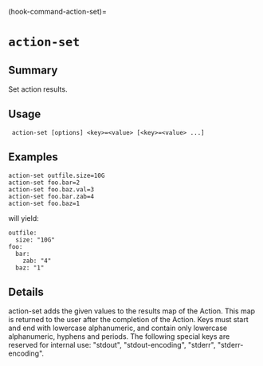 (hook-command-action-set)=
# `action-set`

## Summary
Set action results.

## Usage
``` action-set [options] <key>=<value> [<key>=<value> ...]```

## Examples

    action-set outfile.size=10G
    action-set foo.bar=2
    action-set foo.baz.val=3
    action-set foo.bar.zab=4
    action-set foo.baz=1

will yield:

    outfile:
      size: "10G"
    foo:
      bar:
        zab: "4"
      baz: "1"


## Details

action-set adds the given values to the results map of the Action. This map
is returned to the user after the completion of the Action. Keys must start
and end with lowercase alphanumeric, and contain only lowercase alphanumeric,
hyphens and periods.  The following special keys are reserved for internal use: 
"stdout", "stdout-encoding", "stderr", "stderr-encoding".
